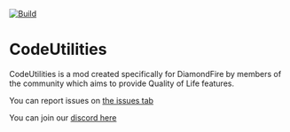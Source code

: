 [![Build](https://github.com/CodeUtilities/CodeUtilities/actions/workflows/build.yml/badge.svg)](https://github.com/CodeUtilities/3.0-fabric/actions/workflows/build.yml)
# CodeUtilities
CodeUtilities is a mod created specifically for DiamondFire by members of the community which aims to provide Quality of Life features.


You can report issues on [the issues tab](https://github.com/CodeUtilities/3.0-fabric/issues)

You can join our [discord here](https://discord.gg/WY6tPFE)
